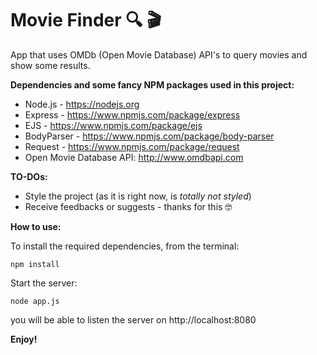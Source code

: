 # Movie Finder 🔍 🎬
App that uses OMDb (Open Movie Database) API's to query movies and show some results.

**Dependencies and some fancy NPM packages used in this project:**

* Node.js - https://nodejs.org
* Express - https://www.npmjs.com/package/express
* EJS - https://www.npmjs.com/package/ejs
* BodyParser - https://www.npmjs.com/package/body-parser
* Request - https://www.npmjs.com/package/request
* Open Movie Database API: http://www.omdbapi.com


**TO-DOs:**

* Style the project (as it is right now, is *totally not styled*)
* Receive feedbacks or suggests - thanks for this 🤓

**How to use:**

To install the required dependencies, from the terminal: 
```
npm install
```
Start the server:

```
node app.js
```
you will be able to listen the server on http://localhost:8080

**Enjoy!**